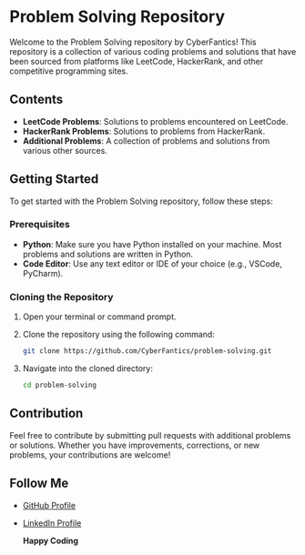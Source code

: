 # Problem Solving Repository

Welcome to the Problem Solving repository by CyberFantics! This repository is a collection of various coding problems and solutions that have been sourced from platforms like LeetCode, HackerRank, and other competitive programming sites.

## Contents

- **LeetCode Problems**: Solutions to problems encountered on LeetCode.
- **HackerRank Problems**: Solutions to problems from HackerRank.
- **Additional Problems**: A collection of problems and solutions from various other sources.

## Getting Started

To get started with the Problem Solving repository, follow these steps:

### Prerequisites

- **Python**: Make sure you have Python installed on your machine. Most problems and solutions are written in Python.
- **Code Editor**: Use any text editor or IDE of your choice (e.g., VSCode, PyCharm).

### Cloning the Repository

1. Open your terminal or command prompt.
2. Clone the repository using the following command:

    ```bash
    git clone https://github.com/CyberFantics/problem-solving.git
    ```

3. Navigate into the cloned directory:

    ```bash
    cd problem-solving
    ```
    
## Contribution

Feel free to contribute by submitting pull requests with additional problems or solutions. Whether you have improvements, corrections, or new problems, your contributions are welcome!

## Follow Me

- [GitHub Profile](https://github.com/CyberFantics)
- [LinkedIn Profile](https://www.linkedin.com/in/mansoor-bukhari-77549a264/)

  **Happy Coding**
